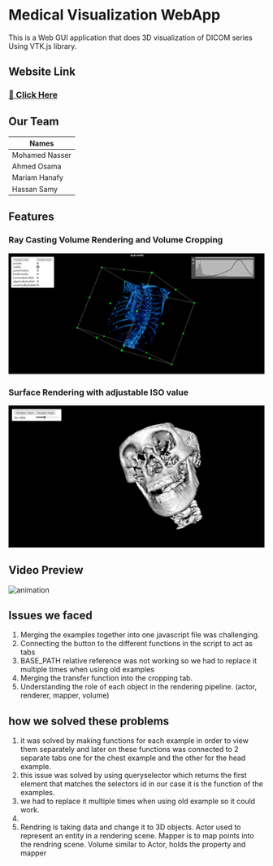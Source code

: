 # Medical Visualization WebApp

This is a  Web GUI application that does 3D visualization of DICOM series Using VTK.js library.

## Website Link

### <a href= "https://mo-gaafar.github.io/Medical_Visualization_WebApp/dist/index.html">🔗 Click Here</a>


## Our Team

| Names             |
| ----------------- |
| Mohamed Nasser    |
| Ahmed Osama       |
| Mariam Hanafy     |
| Hassan Samy       |

## Features

### Ray Casting Volume Rendering and Volume Cropping

![chest](./preview1.png)

### Surface Rendering with adjustable ISO value

![skull](./preview2.png)

## Video Preview

![animation](./Animation.gif)

## Issues we faced

1. Merging the examples together into one javascript file was challenging.
2. Connecting the button to the different functions in the script to act as tabs
3. BASE_PATH relative reference was not working so we had to replace it multiple times when using old examples
4. Merging the transfer function into the cropping tab.
5. Understanding the role of each object in the rendering pipeline. (actor, renderer, mapper, volume)

## how we solved these problems 
1. it was solved by making functions for each example in order to view them separately and later on these functions was
connected to 2 separate tabs one for the chest example and the other for the head example.
2. this issue was solved by using queryselector which returns the first element that matches the selectors id in our case it is the function of the 
examples.
3. we had to replace it multiple times when using old example so it could work.
4. 
5. Rendring is taking data and change it to 3D objects. 
Actor used to represent an entity in a rendering scene.
Mapper is to map points into the rendring scene.
Volume similar to Actor, holds the property and mapper
 
